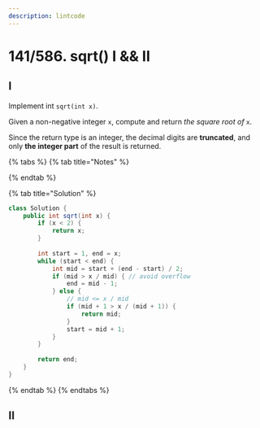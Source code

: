```yaml
---
description: lintcode
---
```


# 141/586. sqrt() I && II

## I

Implement int `sqrt(int x)`.

Given a non-negative integer `x`, compute and return _the square root of_ `x`.

Since the return type is an integer, the decimal digits are **truncated**, and only **the integer part** of the result is returned.

{% tabs %}
{% tab title="Notes" %}

{% endtab %}

{% tab title="Solution" %}
```java
class Solution {
    public int sqrt(int x) {
        if (x < 2) {
            return x;
        }
        
        int start = 1, end = x;
        while (start < end) {
            int mid = start + (end - start) / 2;
            if (mid > x / mid) { // avoid overflow
                end = mid - 1;
            } else {
                // mid <= x / mid
                if (mid + 1 > x / (mid + 1)) {
                    return mid;
                }
                start = mid + 1;
            }
        }
        
        return end;
    }
}
```
{% endtab %}
{% endtabs %}

## II

